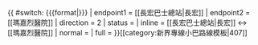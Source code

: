 {{ #switch: {{{format|}}}
  | endpoint1 = [[長宏巴士總站|長宏]]
  | endpoint2 = [[瑪嘉烈醫院]]
  | direction = 2
  | status =
  | inline = [[長宏巴士總站|長宏]] ↔ [[瑪嘉烈醫院]]
  | normal =
  | full =
}}<noinclude>[[category:新界專線小巴路線模板|407]]</noinclude>